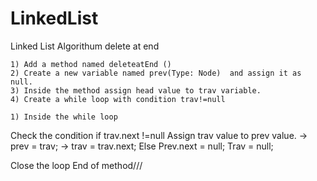 # LinkedList
Linked List
	 Algorithum delete at end
	
	1) Add a method named deleteatEnd ()
	2) Create a new variable named prev(Type: Node)  and assign it as null.
	3) Inside the method assign head value to trav variable.
	4) Create a while loop with condition trav!=null
 
	1) Inside the while loop 
Check the condition  if trav.next !=null 
Assign trav value to prev value. 
-> prev = trav;
-> trav = trav.next;
Else
Prev.next = null;
Trav = null;

Close the loop 
	End of method///
